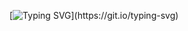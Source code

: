 [![Typing SVG](https://readme-typing-svg.demolab.com?font=Fira+Code&size=30&pause=1000&color=1141F7&random=false&width=435&lines=Hi!!+%F0%9F%91%8B;Welcome+to+my+Repository+!!)](https://git.io/typing-svg)
